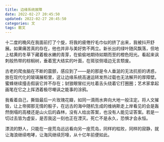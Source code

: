 ```yaml
---
title: 边缘系统故障
date: 2022-02-27 20:45:50
updated: 2022-02-27 20:45:50
categories: 文
tags: 散文
---
```




十二度的晚风在我面前打了个旋，将我的疲倦拧毛巾似的挤了出来，我被抖开舒展。如果痛苦真的存在，他也并非与美好势不两立。新长出的绿叶随风飘落，但地上枯黄的冬草下藏着极水嫩的青芽，在偷偷地期待如期而至的橙色阳光。看起来讽刺般热带的棕榈树，垂着宽大结实的叶面，在斑驳侧墙边无言颓废。

古老的爬虫脑在不断的震颤，感应到了——是的那是令人垂涎的无法抗拒的诱惑，放在现代化的玻璃展柜里，这让边缘系统高速运转发热过载也无法解开的厚障壁。蜜蜂继续撞击假装它并不存在；豺狼眼冒红光吐着舌头绕着它打圈圈；艺术家拿起画笔在它之上挥洒着极尽嘲讽之能事的涂鸦。

我看着自己，撕毁最后一片玫瑰花瓣，如同一滴雨水奔向大地一般注定。将人文摧毁，让上帝掷那无情的骰子，在远古的海中随机生成的维纳斯走上岸看见的会是轰然倒塌的高楼还是山火后的森林，没有人给出答案，也没有人能见证答案。若是一切过去皆为虚妄，是否我这一刻也正在湮灭。死亡不是永久，恐惧才会永恒。

漂流的野人，只能在一座荒岛远远看向另一座荒岛，同样的枯败，同样的寂静，就让海浪继续咆哮，让海风继续厉嚎，从十亿年前便如此。
